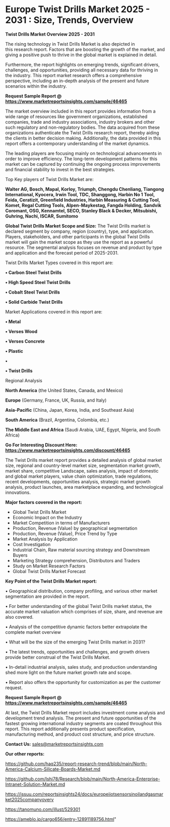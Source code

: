 # Europe Twist Drills Market 2025 - 2031 : Size, Trends, Overview

<Strong> Twist Drills Market Overview 2025 - 2031</strong>

The rising technology in Twist Drills Market is also depicted in this research report. Factors that are boosting the growth of the market, and giving a positive push to thrive in the global market is explained in detail.

Furthermore, the report highlights on emerging trends, significant drivers, challenges, and opportunities, providing all necessary data for thriving in the industry. This report market research offers a comprehensive perspective, including an in-depth analysis of the present and future scenarios within the industry.

<strong>Request Sample Report @ <a href=https://www.marketreportsinsights.com/sample/46465>https://www.marketreportsinsights.com/sample/46465</a></strong>

The market overview included in this report provides information from a wide range of resources like government organizations, established companies, trade and industry associations, industry brokers and other such regulatory and non-regulatory bodies. The data acquired from these organizations authenticate the Twist Drills research report, thereby aiding the clients in better decision making. Additionally, the data provided in this report offers a contemporary understanding of the market dynamics.

The leading players are focusing mainly on technological advancements in order to improve efficiency. The long-term development patterns for this market can be captured by continuing the ongoing process improvements and financial stability to invest in the best strategies.

Top Key players of Twist Drills Market are:

<strong>Walter AG, Bosch, Mapal, Korloy, Triumph, Chengdu Chenliang, Tiangong International, Kyocera, Irwin Tool, TDC, Shanggong, Harbin No 1 Tool, Feida, Ceratizit, Greenfield Industries, Harbin Measuring & Cutting Tool, Komet, Regal Cutting Tools, Alpen-Maykestag, Fangda Holding, Sandvik Coromant, OSG, Kennamtel, SECO, Stanley Black & Decker, Mitsubishi, Guhring, Nachi, ISCAR, Sumitomo</strong>

<strong><b>Global Twist Drills Market Scope and Size:</b></strong>
The Twist Drills market is declared segment by company, region (country), type, and application. Players, stakeholders, and other participants in the global Twist Drills market will gain the market scope as they use the report as a powerful resource. The segmental analysis focuses on revenue and product by type and application and the forecast period of 2025-2031.

Twist Drills Market Types covered in this report are:

<strong>•  Carbon Steel Twist Drills

•  High Speed Steel Twist Drills

•  Cobalt Steel Twist Drills

•  Solid Carbide Twist Drills</strong>

Market Applications covered in this report are:

<strong>•  Metal

•  Verses Wood

•  Verses Concrete

•  Plastic

•  

•  Twist Drills</strong> 

Regional Analysis

<strong>North America</strong> (the United States, Canada, and Mexico)

<strong>Europe</strong> (Germany, France, UK, Russia, and Italy)

<strong>Asia-Pacific</strong> (China, Japan, Korea, India, and Southeast Asia)

<strong>South America</strong> (Brazil, Argentina, Colombia, etc.)

<strong>The Middle East and Africa</strong> (Saudi Arabia, UAE, Egypt, Nigeria, and South Africa)

<strong>Go For Interesting Discount Here: <a href=https://www.marketreportsinsights.com/discount/46465>https://www.marketreportsinsights.com/discount/46465</a></strong>

The Twist Drills market report provides a detailed analysis of global market size, regional and country-level market size, segmentation market growth, market share, competitive Landscape, sales analysis, impact of domestic and global market players, value chain optimization, trade regulations, recent developments, opportunities analysis, strategic market growth analysis, product launches, area marketplace expanding, and technological innovations.

<strong><b>Major factors covered in the report:</b></strong>
<ul>
  <li>Global Twist Drills Market </li>
  <li>Economic Impact on the Industry</li>
  <li>Market Competition in terms of Manufacturers</li>
  <li>Production, Revenue (Value) by geographical segmentation</li>
  <li>Production, Revenue (Value), Price Trend by Type</li>
  <li>Market Analysis by Application</li>
  <li>Cost Investigation</li>
  <li>Industrial Chain, Raw material sourcing strategy and Downstream Buyers</li>
  <li>Marketing Strategy comprehension, Distributors and Traders</li>
  <li>Study on Market Research Factors</li>
  <li>Global Twist Drills Market Forecast</li>
</ul>

<strong><b>Key Point of the Twist Drills Market report:</b></strong>

• Geographical distribution, company profiling, and various other market segmentation are provided in the report.

• For better understanding of the global Twist Drills market status, the accurate market valuation which comprises of size, share, and revenue are also covered.

• Analysis of the competitive dynamic factors better extrapolate the complete market overview

• What will be the size of the emerging Twist Drills market in 2031?

• The latest trends, opportunities and challenges, and growth drivers provide better construal of the Twist Drills Market.

• In-detail industrial analysis, sales study, and production understanding shed more light on the future market growth rate and scope.

• Report also offers the opportunity for customization as per the customer request.

<strong>Request Sample Report @ <a href=https://www.marketreportsinsights.com/sample/46465>https://www.marketreportsinsights.com/sample/46465</a></strong>

At last, the Twist Drills Market report includes investment come analysis and development trend analysis. The present and future opportunities of the fastest growing international industry segments are coated throughout this report. This report additionally presents product specification, manufacturing method, and product cost structure, and price structure.

<strong>Contact Us:</strong>
sales@marketreportsinsights.com

<strong>Our other reports:</strong>

<a href=https://github.com/haq235/report-research-trend/blob/main/North-America-Calcium-Silicate-Boards-Market.md>https://github.com/haq235/report-research-trend/blob/main/North-America-Calcium-Silicate-Boards-Market.md</a>

<a href=https://github.com/Ishi78/Research/blob/main/North-America-Enterprise-Intranet-Solution-Market.md>https://github.com/Ishi78/Research/blob/main/North-America-Enterprise-Intranet-Solution-Market.md</a>

<a href=https://issuu.com/reportsinsights24/docs/europeiiotsensorsinoilandgasmarket2025companyoverv>https://issuu.com/reportsinsights24/docs/europeiiotsensorsinoilandgasmarket2025companyoverv</a>

<a href=https://tanomuno.com/illust/529301>https://tanomuno.com/illust/529301</a>

<a href=https://ameblo.jp/cargo656/entry-12891189756.html>https://ameblo.jp/cargo656/entry-12891189756.html</a>"
